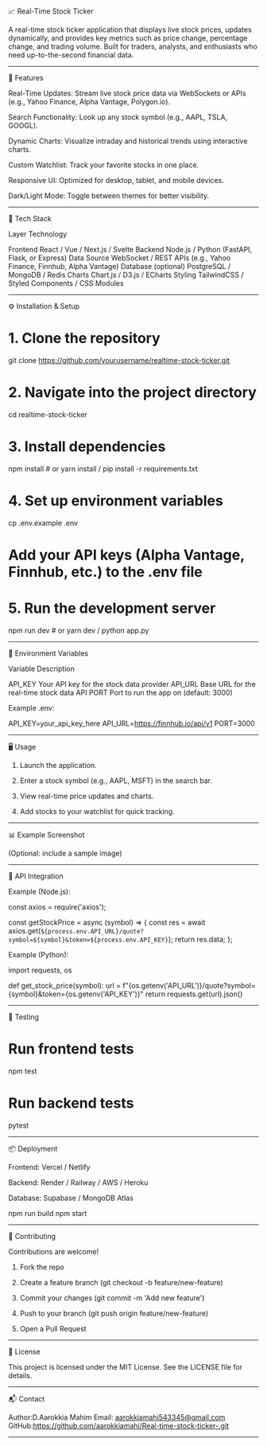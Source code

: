 📈 Real-Time Stock Ticker

A real-time stock ticker application that displays live stock prices, updates dynamically, and provides key metrics such as price change, percentage change, and trading volume.
Built for traders, analysts, and enthusiasts who need up-to-the-second financial data.


---

🚀 Features

Real-Time Updates: Stream live stock price data via WebSockets or APIs (e.g., Yahoo Finance, Alpha Vantage, Polygon.io).

Search Functionality: Look up any stock symbol (e.g., AAPL, TSLA, GOOGL).

Dynamic Charts: Visualize intraday and historical trends using interactive charts.

Custom Watchlist: Track your favorite stocks in one place.

Responsive UI: Optimized for desktop, tablet, and mobile devices.

Dark/Light Mode: Toggle between themes for better visibility.



---

🧠 Tech Stack

Layer	Technology

Frontend	React / Vue / Next.js / Svelte
Backend	Node.js / Python (FastAPI, Flask, or Express)
Data Source	WebSocket / REST APIs (e.g., Yahoo Finance, Finnhub, Alpha Vantage)
Database (optional)	PostgreSQL / MongoDB / Redis
Charts	Chart.js / D3.js / ECharts
Styling	TailwindCSS / Styled Components / CSS Modules



---

⚙️ Installation & Setup

# 1. Clone the repository
git clone https://github.com/yourusername/realtime-stock-ticker.git

# 2. Navigate into the project directory
cd realtime-stock-ticker

# 3. Install dependencies
npm install    # or yarn install / pip install -r requirements.txt

# 4. Set up environment variables
cp .env.example .env
# Add your API keys (Alpha Vantage, Finnhub, etc.) to the .env file

# 5. Run the development server
npm run dev    # or yarn dev / python app.py


---

🔑 Environment Variables

Variable	Description

API_KEY	Your API key for the stock data provider
API_URL	Base URL for the real-time stock data API
PORT	Port to run the app on (default: 3000)


Example .env:

API_KEY=your_api_key_here
API_URL=https://finnhub.io/api/v1
PORT=3000


---

🖥️ Usage

1. Launch the application.


2. Enter a stock symbol (e.g., AAPL, MSFT) in the search bar.


3. View real-time price updates and charts.


4. Add stocks to your watchlist for quick tracking.




---

📊 Example Screenshot

(Optional: include a sample image)



---

🧩 API Integration

Example (Node.js):

const axios = require('axios');

const getStockPrice = async (symbol) => {
  const res = await axios.get(`${process.env.API_URL}/quote?symbol=${symbol}&token=${process.env.API_KEY}`);
  return res.data;
};

Example (Python):

import requests, os

def get_stock_price(symbol):
    url = f"{os.getenv('API_URL')}/quote?symbol={symbol}&token={os.getenv('API_KEY')}"
    return requests.get(url).json()


---

🧪 Testing

# Run frontend tests
npm test

# Run backend tests
pytest


---

📦 Deployment

Frontend: Vercel / Netlify

Backend: Render / Railway / AWS / Heroku

Database: Supabase / MongoDB Atlas


npm run build
npm start


---

🤝 Contributing

Contributions are welcome!

1. Fork the repo


2. Create a feature branch (git checkout -b feature/new-feature)


3. Commit your changes (git commit -m 'Add new feature')


4. Push to your branch (git push origin feature/new-feature)


5. Open a Pull Request




---

🧾 License

This project is licensed under the MIT License.
See the LICENSE file for details.


---

📬 Contact

Author:D.Aarokkia Mahim
Email: aarokkiamahi543345@gmail.com
GitHub:https://github.com/aarokkiamahi/Real-time-stock-ticker-.git


---
